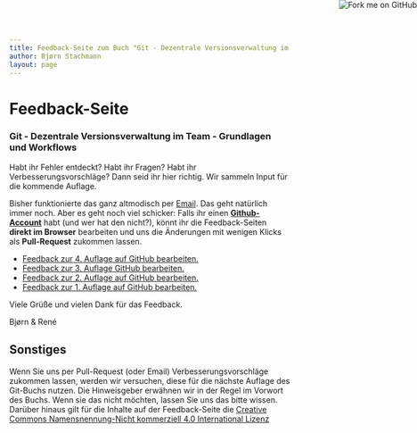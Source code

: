 ```yaml
---
title: Feedback-Seite zum Buch "Git - Dezentrale Versionsverwaltung im Team - Grundlagen und Workflows"
author: Bjørn Stachmann
layout: page
---
```


# Feedback-Seite

### Git - Dezentrale Versionsverwaltung im Team - Grundlagen und Workflows

Habt ihr Fehler entdeckt? Habt ihr Fragen? Habt ihr Verbesserungsvorschläge?
Dann seid ihr hier richtig. Wir sammeln Input für die kommende Auflage.

Bisher funktionierte das ganz altmodisch per [Email](mailto:git@etosquare.de). Das geht natürlich immer noch. Aber es geht noch viel schicker: Falls ihr einen **[Github-Account](https://github.com/join)** habt (und wer hat den nicht?), könnt ihr die Feedback-Seiten **direkt im Browser** bearbeiten und uns die Änderungen mit wenigen Klicks als **Pull-Request** zukommen lassen.

 * [Feedback zur 4. Auflage auf GitHub bearbeiten.](https://github.com/kapitel26/gitbuch-feedback/blob/gh-pages/feedback-git-buch-auflage-4.md)
 * [Feedback zur 3. Auflage GitHub bearbeiten.](https://github.com/kapitel26/gitbuch-feedback/blob/gh-pages/feedback-git-buch-auflage-3.md)
 * [Feedback zur 2. Auflage auf GitHub bearbeiten.](https://github.com/kapitel26/gitbuch-feedback/blob/gh-pages/feedback-git-buch-auflage-2.md)
 * [Feedback zur 1. Auflage auf GitHub bearbeiten.](https://github.com/kapitel26/gitbuch-feedback/blob/gh-pages/feedback-git-buch-auflage-1.md)

Viele Grüße und vielen Dank für das Feedback.

Bjørn & René

## Sonstiges

Wenn Sie uns per Pull-Request (oder Email) Verbesserungsvorschläge zukommen lassen, werden wir versuchen, diese für die nächste Auflage des Git-Buchs nutzen. Die Hinweisgeber erwähnen wir in der Regel im Vorwort des Buchs. Wenn sie das nicht möchten, lassen Sie uns das bitte wissen. Darüber hinaus gilt für die Inhalte auf der Feedback-Seite die [Creative Commons Namensnennung-Nicht kommerziell 4.0 International Lizenz](LICENSE.html)


<a href="https://github.com/kapitel26/gitbuch-feedback"><img style="position: absolute; top: 0; right: 0; border: 0;" src="https://camo.githubusercontent.com/365986a132ccd6a44c23a9169022c0b5c890c387/68747470733a2f2f73332e616d617a6f6e6177732e636f6d2f6769746875622f726962626f6e732f666f726b6d655f72696768745f7265645f6161303030302e706e67" alt="Fork me on GitHub" data-canonical-src="https://s3.amazonaws.com/github/ribbons/forkme_right_red_aa0000.png"></a>
